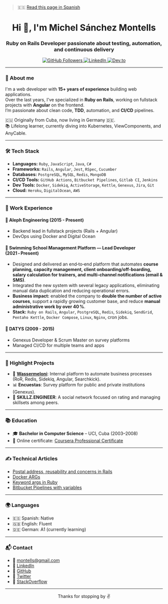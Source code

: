 > 🇪🇸 [Read this page in Spanish](README.es.md)

<h1 align="center">Hi 👋, I'm Michel Sánchez Montells</h1>
<h3 align="center">Ruby on Rails Developer passionate about testing, automation, and continuous delivery</h3>

<p align="center">
  <a href="https://github.com/montells" target="_blank">
    <img src="https://img.shields.io/github/followers/montells?label=GitHub&style=social" alt="GitHub Followers"/>
  </a>
  <a href="https://www.linkedin.com/in/michel-s%C3%A1nchez-montells-b6596438/" target="_blank">
    <img src="https://img.shields.io/badge/LinkedIn-blue?style=flat&logo=linkedin&labelColor=blue" alt="LinkedIn"/>
  </a>
  <a href="https://dev.to/montells" target="_blank">
    <img src="https://img.shields.io/badge/DEV.to-%2312100E.svg?style=flat&logo=dev-dot-to&logoColor=white" alt="Dev.to" />
  </a>
</p>

---

### 🧠 About me

I'm a web developer with **15+ years of experience** building web applications.  
Over the last years, I've specialized in **Ruby on Rails**, working on fullstack projects with **Angular** on the frontend.  
I’m passionate about clean code, **TDD**, automation, and **CI/CD** pipelines.

🇨🇺 Originally from Cuba, now living in Germany 🇩🇪.  
📚 Lifelong learner, currently diving into Kubernetes, ViewComponents, and AnyCable.

---

### 🛠️ Tech Stack

- **Languages:** `Ruby`, `JavaScript`, `Java`, `C#`
- **Frameworks:** `Rails`, `Angular`, `Jest`, `RSpec`, `Cucumber`
- **Databases:** `PostgreSQL`, `MySQL`, `Redis`, `MongoDB`
- **CI/CD Tools:** `GitHub Actions`, `Bitbucket Pipelines`, `Gitlab CI`, `Jenkins`
- **Dev Tools:** `Docker`, `Sidekiq`, `ActiveStorage`, `Kettle`, `Genexus`, `Jira`, `Git`
- **Cloud:** `Heroku`, `DigitalOcean`, `AWS`

---

### 💼 Work Experience

#### 🏢 Aleph Engineering (2015 - Present)
- Backend lead in fullstack projects (Rails + Angular)
- DevOps using Docker and Digital Ocean

#### 🌊 Swimming School Management Platform — Lead Developer (2021 ‑ Present)
- Designed and delivered an end‑to‑end platform that automates **course planning, capacity management, client onboarding/off‑boarding, salary calculation for trainers, and multi‑channel notifications (email & SMS)**.
- Integrated the new system with several legacy applications, eliminating manual data duplication and reducing operational errors.
- **Business impact:** enabled the company to **double the number of active courses**, support a rapidly growing customer base, and reduce **manual administrative work by over 40 %**.
- **Stack:** `Ruby on Rails`, `Angular`, `PostgreSQL`, `Redis`, `Sidekiq`, `SendGrid`, `Pentaho Kettle`, `Docker Compose`, `Linux`, `Nginx`, cron jobs.

#### 🏢 DATYS (2009 - 2015)
- Genexus Developer & Scrum Master on survey platforms
- Managed CI/CD for multiple teams and apps

---

### 🚀 Highlight Projects

- 🧃 **[Wassermeloni](#)**: Internal platform to automate business processes (RoR, Redis, Sidekiq, Angular, Searchkick).
- 📊 **Encuestas**: Survey platform for public and private institutions (Genexus).
- 🔐 **SKILLZ.ENGINEER**: A social network focused on rating and managing skillsets among peers.

---

### 📚 Education

- 🎓 **Bachelor in Computer Science** – UCI, Cuba (2003–2008)
- 📜 Online certificate: [Coursera Professional Certificate](https://coursera.org/verify/professional-cert/4XNFFPNAYYUY)

---

### ✍️ Technical Articles

- [Postal address, reusability and concerns in Rails](https://dev.to/montells/postal-address-reusability-polymorphism-and-concerns-in-ruby-on-rails-3eim)
- [Docker ARGs](https://dev.to/montells/docker-args-1ael)
- [Keyword args in Ruby](https://dev.to/montells/exploring-the-power-of-keyword-arguments-in-ruby-1gk8)
- [Bitbucket Pipelines with variables](https://dev.to/montells/parametrize-your-custom-bitbucket-pipeline-with-variables-hdp)

---

### 🌍 Languages

- 🇪🇸 Spanish: Native  
- 🇬🇧 English: Fluent  
- 🇩🇪 German: A1 (currently learning)

---

### 📬 Contact

- 📧 montells@gmail.com  
- 💼 [LinkedIn](https://www.linkedin.com/in/michel-s%C3%A1nchez-montells-b6596438/)  
- 🐙 [GitHub](https://github.com/montells)  
- 🐤 [Twitter](https://twitter.com/montells)  
- 💬 [StackOverflow](https://stackoverflow.com/users/818094/montells)

---

<p align="center">Thanks for stopping by ✌️</p>
